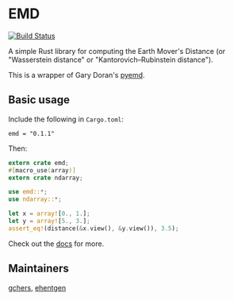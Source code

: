 # EMD
[![Build Status](https://travis-ci.org/gchers/rust-emd.svg?branch=master)](https://travis-ci.org/gchers/rust-emd)

A simple Rust library for computing the Earth Mover's Distance (or
"Wasserstein distance" or "Kantorovich–Rubinstein distance").

This is a wrapper of Gary Doran's [pyemd](https://github.com/garydoranjr/pyemd).

## Basic usage

Include the following in `Cargo.toml`:

```
emd = "0.1.1"
```

Then:

```rust
extern crate emd;
#[macro_use(array)]
extern crate ndarray;

use emd::*;
use ndarray::*;

let x = array![0., 1.];
let y = array![5., 3.];
assert_eq!(distance(&x.view(), &y.view()), 3.5);
```

Check out the [docs](https://docs.rs/crate/emd) for more.

## Maintainers
[gchers](https://github.com/gchers), [ehentgen](https://github.com/ehentgen)
